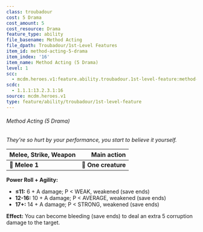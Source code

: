 ```yaml
---
class: troubadour
cost: 5 Drama
cost_amount: 5
cost_resource: Drama
feature_type: ability
file_basename: Method Acting
file_dpath: Troubadour/1st-Level Features
item_id: method-acting-5-drama
item_index: '16'
item_name: Method Acting (5 Drama)
level: 1
scc:
  - mcdm.heroes.v1:feature.ability.troubadour.1st-level-feature:method-acting-5-drama
scdc:
  - 1.1.1:13.2.3.1:16
source: mcdm.heroes.v1
type: feature/ability/troubadour/1st-level-feature
---
```


###### Method Acting (5 Drama)

*They're so hurt by your performance, you start to believe it yourself.*

| **Melee, Strike, Weapon** |     **Main action** |
| ------------------------- | ------------------: |
| **📏 Melee 1**            | **🎯 One creature** |

**Power Roll + Agility:**

- **≤11:** 6 + A damage; P < WEAK, weakened (save ends)
- **12-16:** 10 + A damage; P < AVERAGE, weakened (save ends)
- **17+:** 14 + A damage; P < STRONG, weakened (save ends)

**Effect:** You can become bleeding (save ends) to deal an extra 5 corruption damage to the target.
